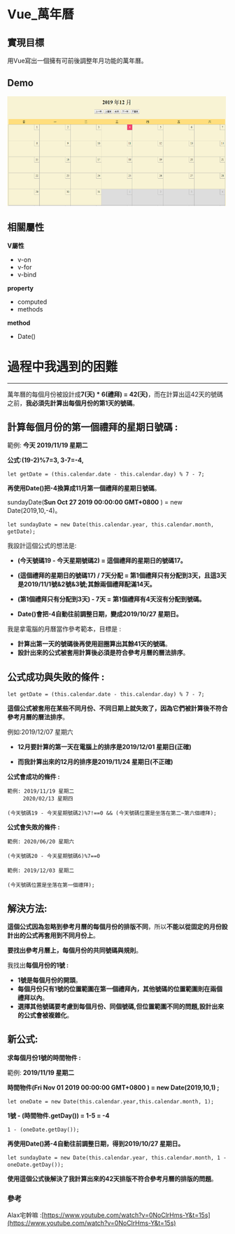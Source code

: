 #  Vue_萬年曆  #

##  **實現目標**  ##

用Vue寫出一個擁有可前後調整年月功能的萬年曆。
##  **Demo**  ##
<img src="img/vue-calendar-demo.png" width="500" height="250"/>

##  **相關屬性**     ##

**V屬性**

- v-on
- v-for
- v-bind

**property**

- computed
- methods

**method**

- Date() 


# 過程中我遇到的困難 #
----------
萬年曆的每個月份被設計成**7(天) * 6(禮拜) = 42(天)**，而在計算出這42天的號碼之前，**我必須先計算出每個月份的第1天的號碼**。

## 計算每個月份的第一個禮拜的星期日號碼 : ##

範例: **今天 2019/11/19 星期二**

**公式:(19-2)%7=3, 3-7=-4,**

    let getDate = (this.calendar.date - this.calendar.day) % 7 - 7;  

**再使用Date()把-4換算成11月第一個禮拜的星期日號碼**。

sundayDate(**Sun Oct 27 2019 00:00:00 GMT+0800** ) = new Date(2019,10,-4)。

    let sundayDate = new Date(this.calendar.year, this.calendar.month, getDate); 

我設計這個公式的想法是:

- **(今天號碼19 - 今天星期號碼2) = 這個禮拜的星期日的號碼17。**

- **(這個禮拜的星期日的號碼17) / 7天分配 = 第1個禮拜只有分配到3天，且這3天是2019/11/1號&2號&3號;其餘兩個禮拜配滿14天。**

- **(第1個禮拜只有分配到3天) - 7天 = 第1個禮拜有4天沒有分配到號碼。**

- **Date()會把-4自動往前調整日期，變成2019/10/27 星期日。**


我是拿電腦的月曆當作參考範本，目標是 :

- **計算出第一天的號碼後再使用迴圈算出其餘41天的號碼**。
- **設計出來的公式被套用計算後必須是符合參考月曆的曆法排序**。


## 公式成功與失敗的條件 : ##


    let getDate = (this.calendar.date - this.calendar.day) % 7 - 7;  

**這個公式被套用在某些不同月份、不同日期上就失敗了，因為它們被計算後不符合參考月曆的曆法排序**。

例如:2019/12/07 星期六

- **12月要計算的第一天在電腦上的排序是2019/12/01 星期日(正確)**

- **而我計算出來的12月的排序是2019/11/24 星期日(不正確)**


**公式會成功的條件 :**

    
    範例: 2019/11/19 星期二
         2020/02/13 星期四

    (今天號碼19 - 今天星期號碼2)%7!==0 && (今天號碼位置是坐落在第二~第六個禮拜);

**公式會失敗的條件 :**
    
    範例: 2020/06/20 星期六
    
    (今天號碼20 - 今天星期號碼6)%7==0 
    
    範例: 2019/12/03 星期二

    (今天號碼位置是坐落在第一個禮拜);
  
## 解決方法: ##

**這個公式因為忽略到參考月曆的每個月份的排版不同**，所以**不能以從固定的月份設計出的公式再套用到不同月份上**。

**要找出參考月曆上，每個月份的共同號碼與規則**。

我找出**每個月份的1號 :** 

- **1號是每個月份的開頭**。
- **每個月份只有1號的位置範圍在第一個禮拜內，其他號碼的位置範圍則在兩個禮拜以內**。
- **選擇其他號碼要考慮到每個月份、同個號碼,但位置範圍不同的問題,設計出來的公式會被複雜化**。

## 新公式: ##

**求每個月份1號的時間物件 :**

   範例: **2019/11/19 星期二**

**時間物件(Fri Nov 01 2019 00:00:00 GMT+0800 ) = new Date(2019,10,1) ;** 
 
    let oneDate = new Date(this.calendar.year,this.calendar.month, 1);
 
**1號 - (時間物件.getDay()) = 1-5 = -4**

    1 - (oneDate.getDay());

**再使用Date()將-4自動往前調整日期，得到2019/10/27 星期日。**

    let sundayDate = new Date(this.calendar.year, this.calendar.month, 1 - oneDate.getDay());


**使用這個公式後解決了我計算出來的42天排版不符合參考月曆的排版的問題**。

### 參考 ###
Alax宅幹嘛 :[https://www.youtube.com/watch?v=0NoClrHms-Y&t=15s](https://www.youtube.com/watch?v=0NoClrHms-Y&t=15s) 
